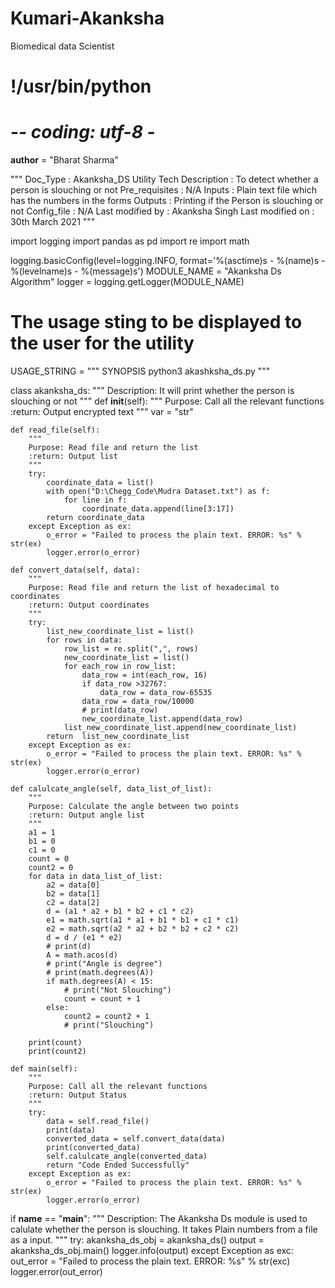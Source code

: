 # Kumari-Akanksha
Biomedical data Scientist 
# !/usr/bin/python
# -*- coding: utf-8 -*

__author__ = "Bharat Sharma"

"""
Doc_Type            : Akanksha_DS Utility
Tech Description    : To detect whether a person is slouching or not
Pre_requisites      : N/A
Inputs              : Plain text file which has the numbers in the forms
Outputs             : Printing if the Person is slouching or not
Config_file         : N/A
Last modified by    : Akanksha Singh
Last modified on    : 30th March 2021
"""

import logging
import pandas as pd
import re
import math

logging.basicConfig(level=logging.INFO, format='%(asctime)s - %(name)s - %(levelname)s - %(message)s')
MODULE_NAME = "Akanksha Ds Algorithm"
logger = logging.getLogger(MODULE_NAME)

# The usage sting to be displayed to the user for the utility
USAGE_STRING = """
SYNOPSIS
    python3 akashksha_ds.py
"""


class akanksha_ds:
    """
    Description: It will print whether the person is slouching or not
    """
    def __init__(self):
        """
        Purpose: Call all the relevant functions
        :return: Output encrypted text
        """
        var = "str"

    def read_file(self):
        """
        Purpose: Read file and return the list
        :return: Output list
        """
        try:
            coordinate_data = list()
            with open("D:\Chegg_Code\Mudra Dataset.txt") as f:
                for line in f:
                    coordinate_data.append(line[3:17])
            return coordinate_data
        except Exception as ex:
            o_error = "Failed to process the plain text. ERROR: %s" % str(ex)
            logger.error(o_error)

    def convert_data(self, data):
        """
        Purpose: Read file and return the list of hexadecimal to coordinates
        :return: Output coordinates
        """
        try:
            list_new_coordinate_list = list()
            for rows in data:
                row_list = re.split(",", rows)
                new_coordinate_list = list()
                for each_row in row_list:
                    data_row = int(each_row, 16)
                    if data_row >32767:
                        data_row = data_row-65535
                    data_row = data_row/10000
                    # print(data_row)
                    new_coordinate_list.append(data_row)
                list_new_coordinate_list.append(new_coordinate_list)
            return  list_new_coordinate_list
        except Exception as ex:
            o_error = "Failed to process the plain text. ERROR: %s" % str(ex)
            logger.error(o_error)

    def calulcate_angle(self, data_list_of_list):
        """
        Purpose: Calculate the angle between two points
        :return: Output angle list
        """
        a1 = 1
        b1 = 0
        c1 = 0
        count = 0
        count2 = 0
        for data in data_list_of_list:
            a2 = data[0]
            b2 = data[1]
            c2 = data[2]
            d = (a1 * a2 + b1 * b2 + c1 * c2)
            e1 = math.sqrt(a1 * a1 + b1 * b1 + c1 * c1)
            e2 = math.sqrt(a2 * a2 + b2 * b2 + c2 * c2)
            d = d / (e1 * e2)
            # print(d)
            A = math.acos(d)
            # print("Angle is degree")
            # print(math.degrees(A))
            if math.degrees(A) < 15:
                # print("Not Slouching")
                count = count + 1
            else:
                count2 = count2 + 1
                # print("Slouching")

        print(count)
        print(count2)

    def main(self):
        """
        Purpose: Call all the relevant functions
        :return: Output Status
        """
        try:
            data = self.read_file()
            print(data)
            converted_data = self.convert_data(data)
            print(converted_data)
            self.calulcate_angle(converted_data)
            return "Code Ended Successfully"
        except Exception as ex:
            o_error = "Failed to process the plain text. ERROR: %s" % str(ex)
            logger.error(o_error)


if __name__ == "__main__":
    """
    Description: The Akanksha Ds module is used to calulate whether the person is slouching. It takes
                 Plain numbers from a file as a input.
    """
    try:
        akanksha_ds_obj = akanksha_ds()
        output = akanksha_ds_obj.main()
        logger.info(output)
    except Exception as exc:
        out_error = "Failed to process the plain text. ERROR: %s" % str(exc)
        logger.error(out_error)
